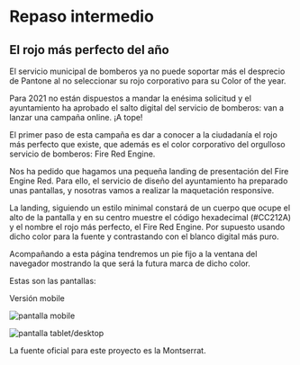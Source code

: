 # Repaso intermedio

## El rojo más perfecto del año

El servicio municipal de bomberos ya no puede soportar más el desprecio de Pantone al no seleccionar su rojo corporativo para su Color of the year.

Para 2021 no están dispuestos a mandar la enésima solicitud y el ayuntamiento ha aprobado el salto digital del servicio de bomberos: van a lanzar una campaña online. ¡A tope!

El primer paso de esta campaña es dar a conocer a la ciudadanía el rojo más perfecto que existe, que además es el color corporativo del orgulloso servicio de bomberos: Fire Red Engine.

Nos ha pedido que hagamos una pequeña landing de presentación del Fire Engine Red. Para ello, el servicio de diseño del ayuntamiento ha preparado unas pantallas, y nosotras vamos a realizar la maquetación responsive.

La landing, siguiendo un estilo minimal constará de un cuerpo que ocupe el alto de la pantalla y en su centro muestre el código hexadecimal (#CC212A) y el nombre el rojo más perfecto, el Fire Red Engine. Por supuesto usando dicho color para la fuente y contrastando con el blanco digital más puro.

Acompañando a esta página tendremos un pie fijo a la ventana del navegador mostrando la que será la futura marca de dicho color.

Estas son las pantallas:

Versión mobile

![pantalla mobile](https://774018087-files.gitbook.io/~/files/v0/b/gitbook-x-prod.appspot.com/o/spaces%2F7DgUPj6SkDP1btgphZh9%2Fuploads%2Fgit-blob-cb0ca40f8371d3b6a80e20d21fdc267430cb57d9%2Ff-m1-repaso-intermedio-320.png?alt=media)

![pantalla tablet/desktop](https://774018087-files.gitbook.io/~/files/v0/b/gitbook-x-prod.appspot.com/o/spaces%2F7DgUPj6SkDP1btgphZh9%2Fuploads%2Fgit-blob-438f8ab721f1de84afe9983e67dcfd616933c2a2%2Ff-m1-repaso-intermedio-768.png?alt=media)

La fuente oficial para este proyecto es la Montserrat.

